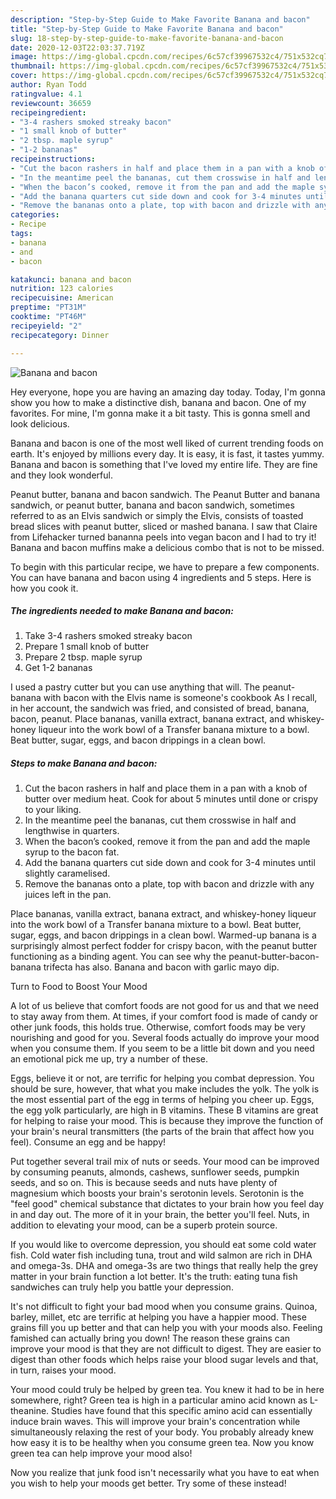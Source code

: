 ```yaml
---
description: "Step-by-Step Guide to Make Favorite Banana and bacon"
title: "Step-by-Step Guide to Make Favorite Banana and bacon"
slug: 18-step-by-step-guide-to-make-favorite-banana-and-bacon
date: 2020-12-03T22:03:37.719Z
image: https://img-global.cpcdn.com/recipes/6c57cf39967532c4/751x532cq70/banana-and-bacon-recipe-main-photo.jpg
thumbnail: https://img-global.cpcdn.com/recipes/6c57cf39967532c4/751x532cq70/banana-and-bacon-recipe-main-photo.jpg
cover: https://img-global.cpcdn.com/recipes/6c57cf39967532c4/751x532cq70/banana-and-bacon-recipe-main-photo.jpg
author: Ryan Todd
ratingvalue: 4.1
reviewcount: 36659
recipeingredient:
- "3-4 rashers smoked streaky bacon"
- "1 small knob of butter"
- "2 tbsp. maple syrup"
- "1-2 bananas"
recipeinstructions:
- "Cut the bacon rashers in half and place them in a pan with a knob of butter over medium heat. Cook for about 5 minutes until done or crispy to your liking."
- "In the meantime peel the bananas, cut them crosswise in half and lengthwise in quarters."
- "When the bacon’s cooked, remove it from the pan and add the maple syrup to the bacon fat."
- "Add the banana quarters cut side down and cook for 3-4 minutes until slightly caramelised."
- "Remove the bananas onto a plate, top with bacon and drizzle with any juices left in the pan."
categories:
- Recipe
tags:
- banana
- and
- bacon

katakunci: banana and bacon 
nutrition: 123 calories
recipecuisine: American
preptime: "PT31M"
cooktime: "PT46M"
recipeyield: "2"
recipecategory: Dinner

---
```



![Banana and bacon](https://img-global.cpcdn.com/recipes/6c57cf39967532c4/751x532cq70/banana-and-bacon-recipe-main-photo.jpg)

Hey everyone, hope you are having an amazing day today. Today, I'm gonna show you how to make a distinctive dish, banana and bacon. One of my favorites. For mine, I'm gonna make it a bit tasty. This is gonna smell and look delicious.

Banana and bacon is one of the most well liked of current trending foods on earth. It's enjoyed by millions every day. It is easy, it is fast, it tastes yummy. Banana and bacon is something that I've loved my entire life. They are fine and they look wonderful.

Peanut butter, banana and bacon sandwich. The Peanut Butter and banana sandwich, or peanut butter, banana and bacon sandwich, sometimes referred to as an Elvis sandwich or simply the Elvis, consists of toasted bread slices with peanut butter, sliced or mashed banana. I saw that Claire from Lifehacker turned bananna peels into vegan bacon and I had to try it! Banana and bacon muffins make a delicious combo that is not to be missed.


To begin with this particular recipe, we have to prepare a few components. You can have banana and bacon using 4 ingredients and 5 steps. Here is how you cook it.

<!--inarticleads1-->

##### The ingredients needed to make Banana and bacon:

1. Take 3-4 rashers smoked streaky bacon
1. Prepare 1 small knob of butter
1. Prepare 2 tbsp. maple syrup
1. Get 1-2 bananas


I used a pastry cutter but you can use anything that will. The peanut-banana with bacon with the Elvis name is someone&#39;s cookbook As I recall, in her account, the sandwich was fried, and consisted of bread, banana, bacon, peanut. Place bananas, vanilla extract, banana extract, and whiskey-honey liqueur into the work bowl of a Transfer banana mixture to a bowl. Beat butter, sugar, eggs, and bacon drippings in a clean bowl. 

<!--inarticleads2-->

##### Steps to make Banana and bacon:

1. Cut the bacon rashers in half and place them in a pan with a knob of butter over medium heat. Cook for about 5 minutes until done or crispy to your liking.
1. In the meantime peel the bananas, cut them crosswise in half and lengthwise in quarters.
1. When the bacon’s cooked, remove it from the pan and add the maple syrup to the bacon fat.
1. Add the banana quarters cut side down and cook for 3-4 minutes until slightly caramelised.
1. Remove the bananas onto a plate, top with bacon and drizzle with any juices left in the pan.


Place bananas, vanilla extract, banana extract, and whiskey-honey liqueur into the work bowl of a Transfer banana mixture to a bowl. Beat butter, sugar, eggs, and bacon drippings in a clean bowl. Warmed-up banana is a surprisingly almost perfect fodder for crispy bacon, with the peanut butter functioning as a binding agent. You can see why the peanut-butter-bacon-banana trifecta has also. Banana and bacon with garlic mayo dip. 

Turn to Food to Boost Your Mood


A lot of us believe that comfort foods are not good for us and that we need to stay away from them. At times, if your comfort food is made of candy or other junk foods, this holds true. Otherwise, comfort foods may be very nourishing and good for you. Several foods actually do improve your mood when you consume them. If you seem to be a little bit down and you need an emotional pick me up, try a number of these.

Eggs, believe it or not, are terrific for helping you combat depression. You should be sure, however, that what you make includes the yolk. The yolk is the most essential part of the egg in terms of helping you cheer up. Eggs, the egg yolk particularly, are high in B vitamins. These B vitamins are great for helping to raise your mood. This is because they improve the function of your brain's neural transmitters (the parts of the brain that affect how you feel). Consume an egg and be happy!

Put together several trail mix of nuts or seeds. Your mood can be improved by consuming peanuts, almonds, cashews, sunflower seeds, pumpkin seeds, and so on. This is because seeds and nuts have plenty of magnesium which boosts your brain's serotonin levels. Serotonin is the "feel good" chemical substance that dictates to your brain how you feel day in and day out. The more of it in your brain, the better you'll feel. Nuts, in addition to elevating your mood, can be a superb protein source.

If you would like to overcome depression, you should eat some cold water fish. Cold water fish including tuna, trout and wild salmon are rich in DHA and omega-3s. DHA and omega-3s are two things that really help the grey matter in your brain function a lot better. It's the truth: eating tuna fish sandwiches can truly help you battle your depression. 

It's not difficult to fight your bad mood when you consume grains. Quinoa, barley, millet, etc are terrific at helping you have a happier mood. These grains fill you up better and that can help you with your moods also. Feeling famished can actually bring you down! The reason these grains can improve your mood is that they are not difficult to digest. They are easier to digest than other foods which helps raise your blood sugar levels and that, in turn, raises your mood.

Your mood could truly be helped by green tea. You knew it had to be in here somewhere, right? Green tea is high in a particular amino acid known as L-theanine. Studies have found that this specific amino acid can essentially induce brain waves. This will improve your brain's concentration while simultaneously relaxing the rest of your body. You probably already knew how easy it is to be healthy when you consume green tea. Now you know green tea can help improve your mood also!

Now you realize that junk food isn't necessarily what you have to eat when you wish to help your moods get better. Try some of these instead!

